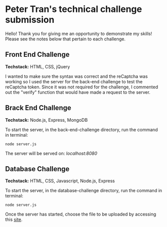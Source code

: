 # Peter Tran's technical challenge submission

Hello! Thank you for giving me an opportunity to demonstrate my skills!  Please see the notes below that pertain to each challenge.

## Front End Challenge

**Techstack:** HTML, CSS, jQuery

I wanted to make sure the syntax was correct and the reCaptcha was working so I used the server for the back-end challenge to test the reCaptcha token.  Since it was not required for the challenge, I commented out the "verify" function that would have made a request to the server.

## Brack End Challenge

**Techstack:** Node.js, Express, MongoDB

To start the server, in the back-end-challenge directory, run the command in terminal: 

```
node server.js
```

The server will be served on: *localhost:8080*

## Database Challenge

**Techstack:** HTML, CSS, Javascript, Node.js, Express

To start the server, in the database-challenge directory, run the command in terminal: 

```
node server.js
```

Once the server has started, choose the file to be uploaded by accessing this [site](http://localhost:8080).
